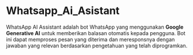 # Whatsapp_Ai_Asistant
 WhatsApp AI Assistant adalah bot WhatsApp yang menggunakan **Google Generative AI** untuk memberikan balasan otomatis kepada pengguna. Bot ini dapat memproses pesan yang diterima dan meresponsnya dengan jawaban yang relevan berdasarkan pengetahuan yang telah diprogramkan.
